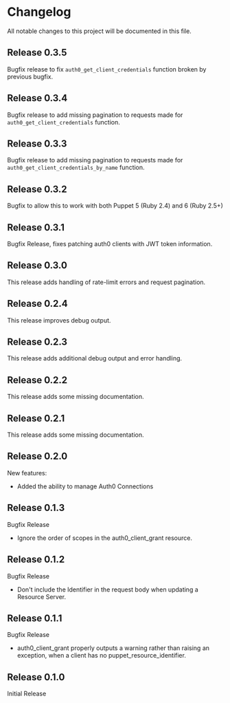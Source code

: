 # Changelog

All notable changes to this project will be documented in this file.

## Release 0.3.5
Bugfix release to fix `auth0_get_client_credentials` function broken by previous bugfix.

## Release 0.3.4
Bugfix release to add missing pagination to requests made for `auth0_get_client_credentials` function.

## Release 0.3.3
Bugfix release to add missing pagination to requests made for `auth0_get_client_credentials_by_name` function.

## Release 0.3.2
Bugfix to allow this to work with both Puppet 5 (Ruby 2.4) and 6 (Ruby 2.5+)

## Release 0.3.1
Bugfix Release, fixes patching auth0 clients with JWT token information.

## Release 0.3.0
This release adds handling of rate-limit errors and request pagination.

## Release 0.2.4
This release improves debug output.

## Release 0.2.3
This release adds additional debug output and error handling.

## Release 0.2.2
This release adds some missing documentation.

## Release 0.2.1
This release adds some missing documentation.

## Release 0.2.0
New features:

* Added the ability to manage Auth0 Connections

## Release 0.1.3
Bugfix Release

* Ignore the order of scopes in the auth0_client_grant resource.

## Release 0.1.2
Bugfix Release

* Don't include the Identifier in the request body when updating a Resource Server.

## Release 0.1.1
Bugfix Release

* auth0_client_grant properly outputs a warning rather than raising an
  exception, when a client has no puppet_resource_identifier.

## Release 0.1.0

Initial Release